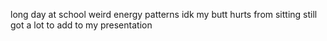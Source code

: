 long day at school
weird energy patterns
idk my butt hurts from sitting
still got a lot to add to my presentation
